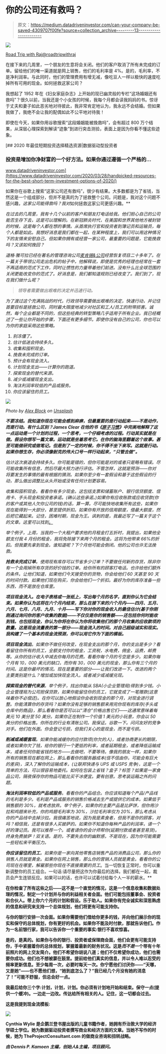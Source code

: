 # 你的公司还有救吗？

> 原文：<https://medium.datadriveninvestor.com/can-your-company-be-saved-4309707f00fe?source=collection_archive---------13----------------------->

![](img/7a38d3ddecd6a8b625fdd620acbade35.png)

[Road Trip with Raj@roadtripwithraj](https://unsplash.com/@roadtripwithraj)

在接下来的几周里，一个朋友的生意将会关闭。他们的客户取消了所有未完成的订单。留给他们的唯一渠道就是网上销售，他们的毛利率是 4%。是的，毛利率，不是净利润率。与此同时，他们的管理费用有增无减，像吃豆人一样以极快的速度吃掉所有可用的现金。如何拯救这家公司？

我想起了 1952 年在《妇女家庭杂志》上开始的现已幽灵般的专栏“这场婚姻还有救吗”？很久以前，当我还是个小女孩的时候，我每个月都会读我妈妈的书。惊讶于丈夫和妻子如此恶劣地对待彼此，我非常肯定地认为，我永远不会结婚。但如果我做了，我绝不会让我的配偶如此不公平地对待我！

即使在今天，如果你用谷歌搜索“这段婚姻能被挽救吗”，会有超过 800 万个结果，从深层心理探索到解读“迹象”到进行突击测验，表面上是因为你看不懂这些迹象。

[](https://www.datadriveninvestor.com/2020/03/28/handpicked-resources-for-the-best-short-term-investment-options-of-2020/) [## 2020 年最佳短期投资选择精选资源|数据驱动型投资者

### 投资是增加你净财富的一个好方法。如果你通过遵循一个严格的…

www.datadriveninvestor.com](https://www.datadriveninvestor.com/2020/03/28/handpicked-resources-for-the-best-short-term-investment-options-of-2020/) 

如果你在谷歌上搜索“这家公司还有救吗”，很少有结果。大多数都是为了省钱，当然这是一个组成部分，但并不是真的为了拯救整个公司。问题是，我对这个问题不感兴趣，*这家公司能得救吗？我对*如何拯救这家公司更感兴趣。**

*在过去的几周里，我有十几个以前的客户和朋友打电话给我。他们担心自己的公司能否生存下去，这是可以理解的。在新冠肺炎时代，在美国和世界其他地方被封锁的时候，这是每个人都在想的事情。从首席执行官和投资者到簿记员和运输员，每个人都是如此。我想好消息是我们都在一起，在某种程度上，我们可以用这种情况下的友情来安慰自己。但如果你拥有或经营一家公司，最重要的问题是，它能挽救吗？又该如何挽回？*

*道格·雅可拉已经在著名的管理咨询公司[麦肯锡&公司](https://www.mckinsey.com/business-functions/strategy-and-corporate-finance/our-insights/ten-tips-for-leading-companies-out-of-crisis)经营恢复项目二十多年了。在一篇关于带领公司走出危机的帖子中，他解释说，即使是优秀的经理也经常在一套不再适用的范式下工作，同时让惯性的力量带着他们前进。没有什么比全球范围的关闭更能改变你的范式了。好消息是，我们都知道规则已经改变了。我们到了，*现在我们做什么呢*？*

> *领导者需要做出艰难的决定并迅速行动。*

*为了渡过这个充满挑战的时代，行政领导需要做出艰难的决定，快速行动，并记住首要目标是拯救公司，同时最大限度地减少对社区和工人/员工的附带损害。诚然，每个企业都是不同的，但这些经典的转型策略几乎适用于所有企业。我已经概述了一些让你开始的步骤，下面还有更多细节。即使你没有自己的公司，你也可以为你的家庭采用这些策略。*

1.  *别冻僵了。*
2.  *估计低迷会持续多久。*
3.  *收集和囤积现金。*
4.  *挽救未完成的订单。*
5.  *预计会有现金流入。*
6.  *计划现金支出——计算你的跑道。*
7.  *探索现金的替代来源。*
8.  *减少或减缓现金支出。*
9.  *淘汰利润率较低的产品或服务。*
10.  *你应该留住的员工。*

*![](img/87ad991f7705178ccbad031847aed52e.png)*

*Photo by [Alex Block](https://unsplash.com/@alexblock?utm_source=unsplash&utm_medium=referral&utm_content=creditCopyText) on [Unsplash](https://unsplash.com/s/photos/vintage-husband-and-wife-illustration?utm_source=unsplash&utm_medium=referral&utm_content=creditCopyText)*

***不要冻结。我知道你现在可能会感到麻痹，但最重要的是行动起来——不是动作，而是行动。有什么区别？James Clear 在他的书《[原子习惯](https://jamesclear.com/atomic-habits)》中完美地解释了这一点运动是一个计划的过程，一个思考，一个仔细考虑的过程。行动其实就是在做。假设你想写一篇文章。运动就是坐着思考它。在你的脑海里翻着这个故事。甚至可能做研究或做笔记。但是到了一定的时候，你不得不坐下来写。这就是行动。如果你想生存，你必须像耐克的伟大口号一样行动起来，“只管去做”。***

*估计这次衰退会持续多久。你可能是错的，但你可能是对的或者只是略有错误。尽可能收集所有信息，然后尽最大努力进行评估。不管怎样，这就是预测——你对将要发生的事情的最有根据的猜测。如果你至少有一套假设和基于这些假设的行动，那么做出调整比从头开始或没有任何计划更容易。*

*收集和囤积现金。看看你有多少现金。这包括支票和储蓄账户、银行信贷额度、信用卡、手头现金和投资者承诺。(确认这些承诺。)如果你有应收账款或应收贷款(你的客户或其他人欠你公司的钱)的话，算一算。尽可能快地收集所有这些，如果你现在能得到一大部分，甚至提供折扣。如果你有开放的信用额度，借最大额度，然后把它藏起来。记住，困难时期，现金为王。讽刺的是，我最近写了一篇关于这个的文章。这里可以找到[。](https://medium.com/@cynthiawylie/why-cash-is-king-and-how-to-get-more-of-it-961b3ce46896)*

*举个例子，上周，当我的一个大租户要求他的月租金打五折时，我提出，如果他全额支付我 4 月份的租金，我将免除接下来两个月的租金。这将为他带来 66%的折扣。但我要先拿到现金。谁知道呢？下个月他可能会倒闭。他的公司也许无法挽救。*

***抢救未完成订单**。使用现有库存可以节省多少订单？不要做任何新的存货，除非你有一个会用掉所有存货的好价钱的订单。给你所有的顾客打电话。也许给他们额外的条件。让他们知道，如果他们今天接受你的货物，你会给他们 60 天甚至 90 天的时间付款。如果他们现在购买，你会给他们一个折扣。最好为你的库存准备一些东西，而不是放在仓库里。*

***项目现金流入。在电子表格或一张纸上，写出每个月的名字，直到你认为它会结束。如果你认为这将在六个月内结束，那么在接下来的六个月内——四月、五月、六月、七月、八月、九月、十月——写下你对你的现金收入的最佳估计(基于你刚刚通过询问你的客户收集的数据)——不仅仅是你的销售额——还包括你何时能收到钱。也包括现金，你认为你将在你认为你将收集他们的那个月收集的应收款项的数量。这是现金流量表的第一部分——现金流入的时间。对自己超级诚实和现实。我构建了一个基本的现金流预测，你可以用它作为下面的模板。***

***项目现金流出**。如果你不做任何改变，在现金支出的那个月，你的支出是多少？看看留住你所有的员工，全额支付你的租金，工资税，水电费，佣金，运费，邮费等。从你的估计收入中减去你每月的花费。看看你每个月的亏空是多少。如果你每个月有 10，000 美元的缺口，而你有 30，000 美元的现金，那么你有三个月的时间。这是你最坏的情况。现在是重要的部分——让我们改进一下。改进的两个主要类别是什么？增加或加快现金流入。或者减少或减缓兑现。*

***探索现金的替代来源**。举个例子，找出你能从 SBA(小企业管理局)得到多少钱。小企业管理局为公司担保贷款，如果你能留住你的员工，它就变成了一笔赠款(这意味着你不必偿还)。在你可以放心地假设你会收到现金的那个月，对现金进行调整。你能清算你的存货吗？如果你没有足够的销售额来用完你现有的库存(手头或仓库中的商品)，那么看看你是否可以以“清仓”价格出售它们——这通常意味着每美元 10 美分至 50 美分。如果你正在制作一个价值 1 美元的小玩意，你会以 50 美分的价格出售。你所在的行业有清账公司。我保证。谷歌一下。问问友好的竞争对手。他们在外面。你会登记亏损，但我们关心的是现金，而不是亏损。*

***削减或减缓套现**。如果你能减缓你的应付款项(你欠的人)，或者协商更长的期限，或者如果你欠了钱，给你的银行一个更低的利率，或者延期租金，或者降低运输成本，或者任何你能省钱的地方——去做吧，不要等待。像我的朋友一样，如果你所有的销售现在都在网上，那么看看你的服务器成本(信不信由你，可能会有巨大的差异)，深入了解你的运输成本，(让联邦快递与 UPS 或 USPS 竞争)，这是一个简单的方法，可以很容易地委托。如何在包装上省钱？盒子？标签？如果是一家食品公司，隔夜保存你的物品可能比买干冰便宜。要有创意。思考装运箱之外的问题。*

***淘汰利润率较低的产品或服务**。看看你的产品组合。你应该知道每个产品/产品线的毛利是多少。毛利是产品或服务的销售价格减去生产或提供它的成本。如果低于销售额的 30%，就考虑放弃。举个例子，如果你的主要产品是比萨饼，但你用沙拉和鸡翅来补充，你的鸡翅毛利率为 30%，沙拉毛利率仅为 20%，那么考虑从你的产品线中去掉沙拉。我很痛苦地说，因为我是素食者，但我不是你的顾客，对吗？相信我，还是有很多人买披萨的。如果你不知道你每种产品的利润率，请一个好的簿记员。我可以推荐一个。或者请你的会计师帮你(延期付款或者甚至易货)。终身免费披萨！双关语。是的，不要失去你的幽默感，不是现在，因为你可能需要一些轻松来平衡压力。*

***你应该留住的员工**。如果你是一家向其他零售店销售产品的消费品公司，那么你的销售人员就是黄金。如果你在网上销售，那么你的营销人员就是黄金。看看你的公司现在在哪里，解雇那些你现在不直接需要的员工*。当一切恢复正常时，你可以重新调整你的员工组合。一句话:请尽量把这作为你最后的选择。我们都在一起，裁员会产生连锁反应。如果可以的话，也许可以试着付给每个人一半的薪水。**

**在你检查了所有这些之后——这不是一个直觉的情况，这是一个信息收集和数据处理的情况，制定一个计划并与你的利益相关者会面。他们可能包括董事会、投资者和合伙人。带上你六个月的计划和假设。乐于助人。如果你有完全诚实和深思熟虑的信息和研究来支持一个总体规划，他们将更有可能支持你。**

**与你的银行安排一次会面。如果你需要他们借给你更多的钱，并向他们展示你的现实和保守的总体规划，你有更好的机会。如果你不能及时付款，那就告诉他们。作为一名前银行家，我可以告诉你一个重要的事实:银行不喜欢惊喜。**

**是的，是真的。如果你与你的银行、投资者或保理商会面，他们会更有可能支持你，手中紧握着你的总体规划，掌握着最新的财务状况。这是*而不是*一个带有十年前照片的网上交友简介。他们不希望你胡说八道；他们不仅希望你成功，他们也需要你成功。他们也不想被蒙在鼓里。提前给他们真实的信息，并以令人难以忍受的频率更新信息。至少每周一次，必要时每天一次。你宁愿他们讨厌你——“天哪，又是她”——也不愿他们想，“她到底怎么了？”我已经几个月没有她的消息了！”可能不舒服，但总会好一点。**

**我最后给你三个字:计划，计划，计划。你必须有计划地开始和结束。保守一点(提供一个缓冲)。一边走一边改。传达给所有相关的人。记住，这一切都会过去。**

**这是我提到现金流模板:**

**![](img/44305bc876361a9bc549768fa155e1c1.png)**

**Cynthia Wylie 是企鹅兰登书屋出版的儿童书籍作者，她拥有乔治敦大学的经济学硕士学位。她为数据驱动投资者撰写商业和经济方面的文章。当她不写作的时候，她为 TheProjectConsultant.com 的[](http://www.TheProjectConsultant.com)**做商业咨询和扭转战略。****

***由 Dennis P. Kamoen 主编，创始人&主编，项目顾问。***